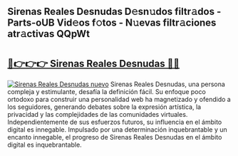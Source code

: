 ## Sirenas Reales Desnudas D𝚎sn𝚞dos filtr𝚊dos - Parts-oUB Vid𝚎os f𝚘tos - N𝚞evas filtr𝚊ciones atr𝚊ctivas QQpWt

# <h2><a href="http://mb2sio.tromn.icu/?c=Sirenas+Reales+Desnudas">🔗👉👉👉 Sirenas Reales Desnudas 🔗🔗</a></h2>

[![Sirenas Reales Desnudas nuevo](https://i.imgur.com/pEAQMta.gif)](http://mb2sio.tromn.icu/?c=Sirenas+Reales+Desnudas)
Sirenas Reales Desnudas, una persona compleja y estimulante, desafía la definición fácil. Su enfoque poco ortodoxo para construir una personalidad web ha magnetizado y ofendido a los seguidores, generando debates sobre la expresión artística, la privacidad y las complejidades de las comunidades virtuales. Independientemente de sus esfuerzos futuros, su influencia en el ámbito digital es innegable. Impulsado por una determinación inquebrantable y un encanto innegable, el progreso de Sirenas Reales Desnudas en el ámbito digital es inquebrantable.
